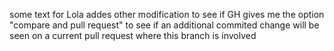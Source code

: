 some text for Lola
addes other modification to see if GH gives me the option "compare and pull request"
to see if an additional commited change will be seen on a current pull request where this branch is involved
